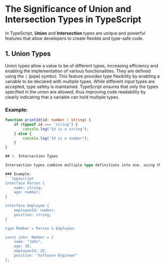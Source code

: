 # The Significance of Union and Intersection Types in TypeScript

In TypeScript, **Union** and **Intersection** types are unique and powerful features that allow developers to create flexible and type-safe code.

## 1. Union Types

Union types allow a value to be of different types, increasing efficiency and enabling the implementation of various functionalities. They are defined using the `|` (pipe) symbol. This feature provides type flexibility by enabling a variable to be declared with multiple types. While different input types are accepted, type safety is maintained. TypeScript ensures that only the types specified in the union are allowed, thus improving code readability by clearly indicating that a variable can hold multiple types.

### Example:
```typescript
function printId(id: number | string) {
    if (typeof id === 'string') {
        console.log("Id is a string");
    } else {
        console.log("Id is a number");
    }
}

## 2. Intersection Types

Intersection types combine multiple type definitions into one, using the & symbol. A variable of this type must satisfy all combined types. This feature ensures type composition by merging multiple type definitions, requiring the variable to meet all specified conditions. Intersection types are particularly useful for modeling complex objects, as they create composite types that inherit properties from multiple interfaces or types. They also promote code reusability by allowing developers to compose complex types without rewriting multiple type definitions.

### Example:
```typescript
interface Person {
    name: string;
    age: number;
}

interface Employee {
    employeeId: number;
    position: string;
}

type Member = Person & Employee;

const john: Member = {
    name: "John",
    age: 30,
    employeeId: 25,
    position: "Software Engineer"
};